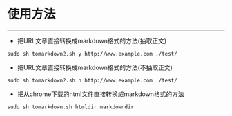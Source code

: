 # 使用方法

---


- 把URL文章直接转换成markdown格式的方法(抽取正文)
```
sudo sh tomarkdown2.sh y http://www.example.com ./test/
```

- 把URL文章直接转换成markdown格式的方法(不抽取正文)
```
sudo sh tomarkdown2.sh n http://www.example.com ./test/
```

- 把从chrome下载的html文件直接转换成markdown格式的方法
```
sudo sh tomarkdown.sh htmldir markdowndir
```